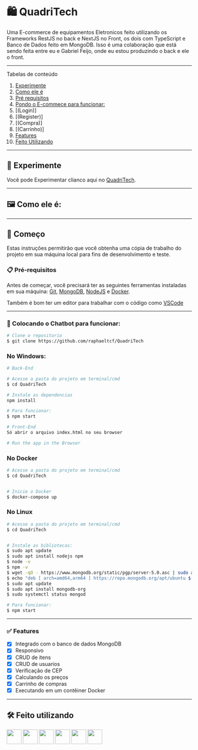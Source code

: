 # 🛍 QuadriTech

Uma E-commerce de equipamentos Eletronicos feito utilizando os Frameworks RestJS no back e NextJS no Front, os dois com TypeScript e Banco de Dados feito em MongoDB.
Isso é uma colaboração que está sendo feita entre eu e Gabriel Feijo, onde eu estou produzindo o back e ele o front. 


*******
Tabelas de conteúdo 
 1. [Experimente](#experimente)
 2. [Como ele é](#front)
 2. [Pré requisitos](#prerequisitos)
 3. [Pondo o E-commece para funcionar:](#funcionando)
 4. [(Login)]
 5. [(Register)]
 6. [(Compra)]
 7. [(Carrinho)]
 4. [Features](#features)
 5. [Feito Utilizando](#built)

*******
<div id='experimente'/>  

## 👾 Experimente 

Você pode Experimentar clianco aqui no [QuadriTech]().

*******
<div id='front'/>  

## 🖼 Como ele é:

*******
<div id='prerequisitos'/>  

## 🚀 Começo

Estas instruções permitirão que você obtenha uma cópia de trabalho do projeto em sua máquina local para fins de desenvolvimento e teste.

### 📋 Pré-requisitos

Antes de começar, você precisará ter as seguintes ferramentas instaladas em sua máquina:
[Git](https://git-scm.com), 
[MongoDB](https://www.mongodb.com/), 
[NodeJS](https://nodejs.org/en) e
[Docker](https://www.docker.com/).

Também é bom ter um editor para trabalhar com o código como [VSCode](https://code.visualstudio.com/)

*******
<div id='funcionando'/>  

### 🎲 Colocando o Chatbot para funcionar:

```bash
# Clone o repositorio
$ git clone https://github.com/raphaeltcf/QuadriTech
```

### No Windows: 

```bash
# Back-End

# Acesse a pasta do projeto em terminal/cmd
$ cd QuadriTech

# Instale as dependencias
npm install 

# Para funcionar:
$ npm start

# Front-End
Só abrir o arquivo index.html no seu browser

# Run the app in the Browser
```

### No Docker
```bash
# Acesse a pasta do projeto em terminal/cmd
$ cd QuadriTech


# Inicie o Docker 
$ docker-compose up


```
### No Linux

```bash
# Acesse a pasta do projeto em terminal/cmd
$ cd QuadriTech


# Instale as bibliotecas: 
$ sudo apt update
$ sudo apt install nodejs npm
$ node -v
$ npm -v
$ wget -qO - https://www.mongodb.org/static/pgp/server-5.0.asc | sudo apt-key add -
$ echo "deb [ arch=amd64,arm64 ] https://repo.mongodb.org/apt/ubuntu $(lsb_release -cs)/mongodb-org/5.0 multiverse" | sudo tee /etc/apt/sources.list.d/mongodb-org-5.0.list
$ sudo apt update
$ sudo apt install mongodb-org
$ sudo systemctl status mongod

# Para funcionar: 
$ npm start

```

*******
<div id='features'/>  

### ✅ Features

- [x] Integrado com o banco de dados MongoDB
- [x] Responsivo
- [x] CRUD de itens
- [x] CRUD de usuarios
- [x] Verificação de CEP
- [x] Calculando os preços
- [x] Carrinho de compras
- [x] Executando em um contêiner Docker
 
*******
<div id='built'/>  

## 🛠️ Feito utilizando
<img src="https://cdn.jsdelivr.net/gh/devicons/devicon/icons/nodejs/nodejs-original.svg" width="40" height="40" /> <img src="https://cdn.jsdelivr.net/gh/devicons/devicon/icons/nestjs/nestjs-plain.svg" width="40" height="40" /> <img src="https://cdn.jsdelivr.net/gh/devicons/devicon/icons/nextjs/nextjs-line.svg" width="40" height="40" /> <img src="https://cdn.jsdelivr.net/gh/devicons/devicon/icons/typescript/typescript-original.svg" width="40" height="40" /> <img src="https://cdn.jsdelivr.net/gh/devicons/devicon/icons/docker/docker-original.svg" width="40" height="40" />  <img src="https://cdn.jsdelivr.net/gh/devicons/devicon/icons/mongodb/mongodb-original.svg" width="40" height="40" />  
          
